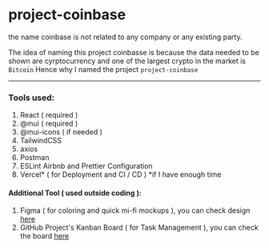 # project-coinbase
the name coinbase is not related to any company or any existing party. 

The idea of naming this project coinbasse is because the data needed to be shown are cyrptocurrency and one of the largest crypto in the market is `Bitcoin`
Hence why I named the project `project-coinbase`

---

### Tools used:
1. React ( required )
2. @mui ( required )
3. @mui-icons ( if needed )
4. TailwindCSS
5. axios
6. Postman
7. ESLint Airbnb and Prettier Configuration
8. Vercel* ( for Deployment and CI / CD ) *if I have enough time

#### Additional Tool ( used outside coding ):
1. Figma ( for coloring and quick mi-fi mockups ), you can check design [here](www.blank.com)
2. GitHub Project's Kanban Board ( for Task Management ), you can check the board [here](https://github.com/rickyfelix19/project-coinbase/projects/1)
